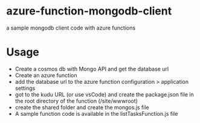 # azure-function-mongodb-client
a sample mongodb client code with azure functions

# Usage
- Create a cosmos db with Mongo API and get the database url
- Create an azure function
- add the database url to the azure function configuration > application settings
- got to the kudu URL (or use vsCode) and create the package.json file in the root directory of the function (/site/wwwroot)
- create the shared folder and create the mongos.js file
- A sample function code is available in the listTasksFunction.js file
